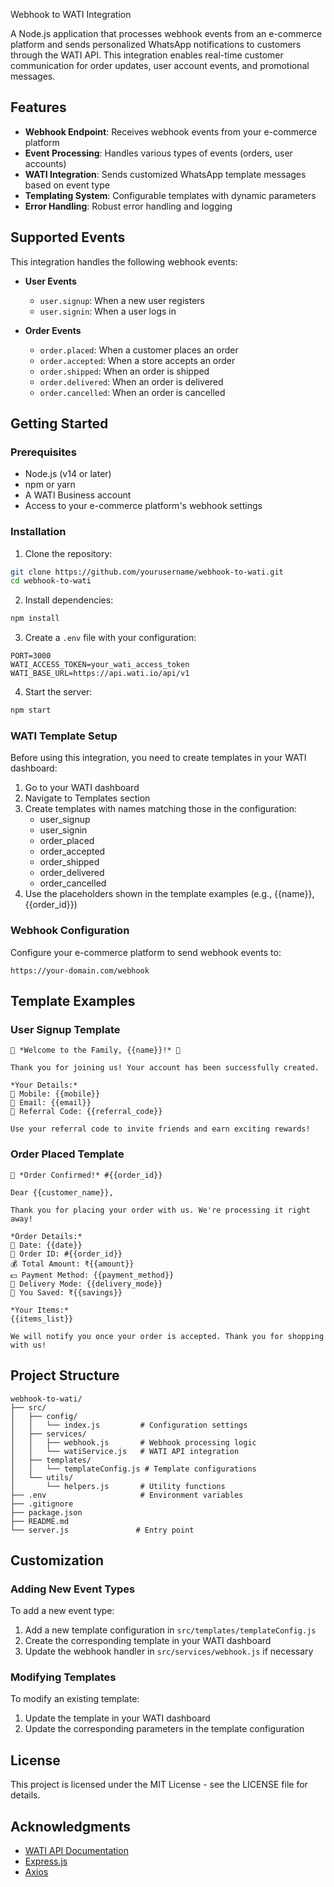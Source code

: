Webhook to WATI Integration

A Node.js application that processes webhook events from an e-commerce platform and sends personalized WhatsApp notifications to customers through the WATI API. This integration enables real-time customer communication for order updates, user account events, and promotional messages.

## Features

- **Webhook Endpoint**: Receives webhook events from your e-commerce platform
- **Event Processing**: Handles various types of events (orders, user accounts)
- **WATI Integration**: Sends customized WhatsApp template messages based on event type
- **Templating System**: Configurable templates with dynamic parameters
- **Error Handling**: Robust error handling and logging

## Supported Events

This integration handles the following webhook events:

- **User Events**
  - `user.signup`: When a new user registers
  - `user.signin`: When a user logs in

- **Order Events**
  - `order.placed`: When a customer places an order
  - `order.accepted`: When a store accepts an order
  - `order.shipped`: When an order is shipped
  - `order.delivered`: When an order is delivered
  - `order.cancelled`: When an order is cancelled

## Getting Started

### Prerequisites

- Node.js (v14 or later)
- npm or yarn
- A WATI Business account
- Access to your e-commerce platform's webhook settings

### Installation

1. Clone the repository:
```bash
git clone https://github.com/yourusername/webhook-to-wati.git
cd webhook-to-wati
```

2. Install dependencies:
```bash
npm install
```

3. Create a `.env` file with your configuration:
```
PORT=3000
WATI_ACCESS_TOKEN=your_wati_access_token
WATI_BASE_URL=https://api.wati.io/api/v1
```

4. Start the server:
```bash
npm start
```

### WATI Template Setup

Before using this integration, you need to create templates in your WATI dashboard:

1. Go to your WATI dashboard
2. Navigate to Templates section
3. Create templates with names matching those in the configuration:
   - user_signup
   - user_signin
   - order_placed
   - order_accepted
   - order_shipped
   - order_delivered
   - order_cancelled
4. Use the placeholders shown in the template examples (e.g., {{name}}, {{order_id}})

### Webhook Configuration

Configure your e-commerce platform to send webhook events to:
```
https://your-domain.com/webhook
```

## Template Examples

### User Signup Template
```
🎉 *Welcome to the Family, {{name}}!* 🎉

Thank you for joining us! Your account has been successfully created.

*Your Details:*
📱 Mobile: {{mobile}}
📧 Email: {{email}}
🎁 Referral Code: {{referral_code}}

Use your referral code to invite friends and earn exciting rewards!
```

### Order Placed Template
```
🛒 *Order Confirmed!* #{{order_id}}

Dear {{customer_name}},

Thank you for placing your order with us. We're processing it right away!

*Order Details:*
📆 Date: {{date}}
🧾 Order ID: #{{order_id}}
💰 Total Amount: ₹{{amount}}
💵 Payment Method: {{payment_method}}
🚚 Delivery Mode: {{delivery_mode}}
💸 You Saved: ₹{{savings}}

*Your Items:*
{{items_list}}

We will notify you once your order is accepted. Thank you for shopping with us!
```

## Project Structure

```
webhook-to-wati/
├── src/
│   ├── config/
│   │   └── index.js         # Configuration settings
│   ├── services/
│   │   ├── webhook.js       # Webhook processing logic
│   │   └── watiService.js   # WATI API integration
│   ├── templates/
│   │   └── templateConfig.js # Template configurations
│   └── utils/
│       └── helpers.js       # Utility functions
├── .env                     # Environment variables
├── .gitignore
├── package.json
├── README.md
└── server.js               # Entry point
```

## Customization

### Adding New Event Types

To add a new event type:

1. Add a new template configuration in `src/templates/templateConfig.js`
2. Create the corresponding template in your WATI dashboard
3. Update the webhook handler in `src/services/webhook.js` if necessary

### Modifying Templates

To modify an existing template:

1. Update the template in your WATI dashboard
2. Update the corresponding parameters in the template configuration

## License

This project is licensed under the MIT License - see the LICENSE file for details.

## Acknowledgments

- [WATI API Documentation](https://docs.wati.io/)
- [Express.js](https://expressjs.com/)
- [Axios](https://axios-http.com/)
